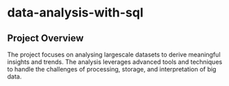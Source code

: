 # data-analysis-with-sql
## Project Overview
The project focuses on analysing largescale datasets to derive meaningful insights and trends. The analysis leverages advanced tools and techniques to handle the challenges of processing, storage, and interpretation of big data.
